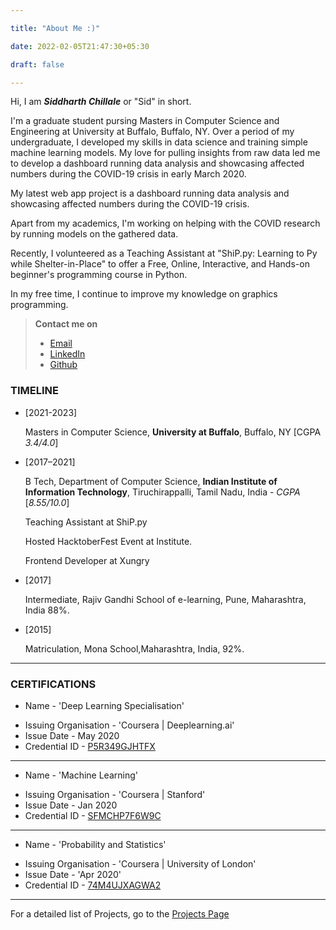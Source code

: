 ```yaml
---

title: "About Me :)"

date: 2022-02-05T21:47:30+05:30

draft: false

---
```


Hi, I am ***Siddharth Chillale*** or "Sid" in short.

I'm a graduate student pursing Masters in Computer Science and Engineering at University at Buffalo, Buffalo, NY. Over a period of my undergraduate, I developed my skills in data science and training simple machine learning models. My love for pulling insights from raw data led me to develop a dashboard running data analysis and showcasing affected numbers during the COVID-19 crisis in early March 2020.

My latest web app project is a dashboard running data analysis and showcasing affected numbers during the COVID-19 crisis.

Apart from my academics, I'm working on helping with the COVID research by running models on the gathered data.

Recently, I volunteered as a Teaching Assistant at "ShiP.py: Learning to Py while Shelter-in-Place" to offer a Free, Online, Interactive, and Hands-on beginner's programming course in Python.

In my free time, I continue to improve my knowledge on graphics programming.

>**Contact me on**
>
>- [Email](mailto:siddharth.chillale@gmail.com)
>- [LinkedIn](https://www.linkedin.com/in/schillal)
>- [Github](https://github.com/siddharthchillale)
>

### TIMELINE

- [2021-2023]
    
    Masters in Computer Science, **University at Buffalo**, Buffalo, NY [CGPA *3.4/4.0*]
    
- [2017–2021]
    
    B Tech, Department of Computer Science, **Indian Institute of Information Technology**, Tiruchirappalli, Tamil Nadu, India - *CGPA* [*8.55/10.0*]
    
    Teaching Assistant at ShiP.py 
    
    Hosted HacktoberFest Event at Institute.
    
    Frontend Developer at Xungry
    
- [2017]
    
    Intermediate, Rajiv Gandhi School of e-learning, Pune, Maharashtra, India 88%.
    
- [2015]
    
    Matriculation, Mona School,Maharashtra, India, 92%.
    
---
### CERTIFICATIONS



* Name - 'Deep Learning Specialisation'
- Issuing Organisation - 'Coursera | Deeplearning.ai'
- Issue Date - May 2020
- Credential ID - [P5R349GJHTFX](https://www.coursera.org/account/accomplishments/certificate/P5R349GJHTFX)

---

* Name - 'Machine Learning'
- Issuing Organisation - 'Coursera | Stanford'
- Issue Date - Jan 2020
- Credential ID - [SFMCHP7F6W9C](https://www.coursera.org/account/accomplishments/verify/SFMCHP7F6W9C)

---

* Name - 'Probability and Statistics'
- Issuing Organisation - 'Coursera | University of London'
- Issue Date - 'Apr 2020'
- Credential ID - [74M4UJXAGWA2](https://coursera.org/share/6530c259db28487e4da9de750e0d7272)

- --

For a detailed list of Projects, go to the [Projects Page](../projects)